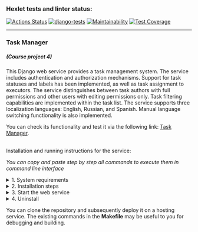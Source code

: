 ### Hexlet tests and linter status:
[![Actions Status](https://github.com/dmkael/python-project-52/actions/workflows/hexlet-check.yml/badge.svg)](https://github.com/dmkael/python-project-52/actions)
[![django-tests](https://github.com/dmkael/python-project-52/actions/workflows/my_workflow.yaml/badge.svg)](https://github.com/dmkael/python-project-52/actions/workflows/my_workflow.yaml)
[![Maintainability](https://api.codeclimate.com/v1/badges/30a8e8070441ff48b263/maintainability)](https://codeclimate.com/github/dmkael/python-project-52/maintainability)
[![Test Coverage](https://api.codeclimate.com/v1/badges/30a8e8070441ff48b263/test_coverage)](https://codeclimate.com/github/dmkael/python-project-52/test_coverage)



---

### Task Manager
##### (Course project 4)
This Django web service provides a task management system. The service includes authentication and authorization mechanisms. Support for task statuses and labels has been implemented, as well as task assignment to executors. The service distinguishes between task authors with full permissions and other users with editing permissions only. Task filtering capabilities are implemented within the task list. The service supports three localization languages: English, Russian, and Spanish. Manual language switching functionality is also implemented.

You can check its functionality and test it via the following link: [Task Manager](https://python-project-52-4ipl.onrender.com).

\
Installation and running instructions for the service:

_You can copy and paste step by step all commands to execute them in command line interface_

<details>
<summary>1. System requirements</summary>

- Python 3.10 or above ([download](https://www.python.org/downloads/))
- GIT-client ([download](https://git-scm.com/downloads/))
- PostgreSQL server with database ([download](https://www.postgresql.org/download/))
- Account and active API-key for the error collector service ([Rollbar](https://rollbar.com/))
- Poetry ([Poetry](https://python-poetry.org/docs/#installing-with-the-official-installer))

</details>

<details>
<summary>2. Installation steps</summary>
<br/>

Create folder where you want to install, navigate to that folder through __bash__ / __PowerShell__ and execute:
    
  ```
  git clone https://github.com/dmkael/python-project-52.git
  cd python-project-52
  
  ```

For the service to function, three environment variables are required:

1. __SECRET_KEY__ - for the application to operate (you can generate any value yourself)
2. __DATABASE_URL__ - The path to your prepared database as a Unified Resource Identifier (URI): _postgres://{user}:{password}@{hostname}:{port}/{database-name}_
3. __ROLLBAR_ACCESS_TOKEN__ - with "access_token" value from Rollbar service.


  You can use the `python-dotenv` package and specify variables in a `.env` file located in the root of the package.
  Alternatively, you can set the variables directly in the operating system environment:
- __Linux (Ubuntu):__

  - Show available:
    ```
    printenv
    
    ```
  - Set for the user by specifying a value of MY_VAR=VALUE:
    ```
    echo MY_VAR=VALUE >> $HOME/.bashrc
    
    ```
  - Set for the system by specifying a value of MY_VAR=VALUE:
    ```
    sudo echo MY_VAR=VALUE >> /etc/environment
    
    ```
    _Alternatively, you can manually edit the specified files using a text editor like nano._


- __Windows:__
  - To run in the command line __cmd__ or __PowerShell__ as an administrator, or in the __Run__ menu, which opens with the __WIN + R__ keystroke combination (_Launching from the Run menu may start without administrator privileges, which prevents changing system variables_):
    ```
    rundll32.exe sysdm.cpl,EditEnvironmentVariables
    
    ```

After adding environment variables, you need to perform database migrations and collect static files in Django.:

- __Linux:__

  - navigate to folder python-project-52 by __bash__ and execute:
    ```
    make setup
    
    ```

- __Windows:__
  
  - navigate to folder python-project-52 by __PowerShell__ and execute:
    ```
    poetry install
    poetry run py manage.py migrate
    poetry run py manage.py collectstatic --no-input
    
    ```

You optionally can specify allowed hosts and add some external hostnames/IP's in the `ALLOWED_HOSTS` section of the `settings.py` file for the service to function correctly besides the localhost:

- __Linux:__

  - navigate to folder python-project-52 by __bash__ and execute:
    ```
    nano task_manager/settings.py

    ```

- __Windows:__

  - navigate to folder python-project-52 by __PowerShell__ and execute:
    ```
    notepad.exe task_manager/settings.py

    ```
Installation is now complete!
</details>

<details>
<summary>3. Start the web service</summary>

After installation, the web service is ready to be started. You can start it with the following commands:

- __Linux:__

  - run using __Django__ using debugging:
    ```
    make dev
    
    ```
  - run using __gunicorn__:
    ```
    make gunicorn
    
    ```

- __Windows:__

  - run using __PowerShell__ with __Django__:
    ```
    poetry run py manage.py runserver 8000
    
    ```
  Since Windows does not support __gunicorn__, you can use __uvicorn__ for running the service.
  - run using __PowerShell__ with __uvicorn__:
    ```
    poetry run uvicorn --port=8000 --workers=4 task_manager.asgi:application
    
    ```

To stop a service running via __uvicorn__ on Windows, you need to first press __CTRL + BREAK__, and then press __CTRL + C__. In other cases, you can stop the service by pressing __CTRL + C__, or by closing the terminal window..
</details>

<details>
  <summary>4. Uninstall</summary>
  
To uninstall the service, use in the command line: 

```
poetry run pip uninstall hexlet-code -y

```
and delete folder __python-project-52__

</details>

You can clone the repository and subsequently deploy it on a hosting service. The existing commands in the __Makefile__ may be useful to you for debugging and building.
